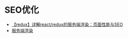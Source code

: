 # SEO优化

- [【redux】详解react/redux的服务端渲染：页面性能与SEO](http://www.cnblogs.com/penghuwan/p/7126054.html)
- [服务端渲染](https://cn.redux.js.org/docs/recipes/ServerRendering.html)